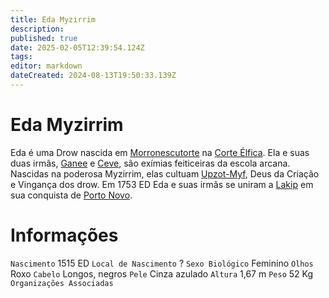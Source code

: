 ```yaml
---
title: Eda Myzirrim
description: 
published: true
date: 2025-02-05T12:39:54.124Z
tags: 
editor: markdown
dateCreated: 2024-08-13T19:50:33.139Z
---
```


# Eda Myzirrim
Eda é uma Drow nascida em [Morronescutorte](/lugares/plano-material/drafeon/norte-de-drafeon/morronescutorte#morronescutorte) na [Corte Élfica](/faccoes/nacoes/corte-elfica). Ela e suas duas irmãs, [Ganee](/individuos/ganee-myzirrim) e [Ceve](/individuos/ceve-myzirrim), são exímias feiticeiras da escola arcana. Nascidas na poderosa Myzirrim, elas cultuam [Upzot-Myf](/divindades/outros-deuses/upzot-myf), Deus da Criação e Vingança dos drow. Em 1753 ED Eda e suas irmãs se uniram a [Lakip](/individuos/lakip-brillabouso) em sua conquista de [Porto Novo](/lugares/plano-material/drafeon/sudeste-de-drafeon/porto-novo).


# Informações
`Nascimento` 1515 ED
`Local de Nascimento` ?
`Sexo Biológico` Feminino
`Olhos` Roxo
`Cabelo` Longos, negros
`Pele` Cinza azulado
`Altura` 1,67 m
`Peso` 52 Kg
`Organizações Associadas` 